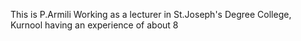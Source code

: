 This is P.Armili Working as a lecturer in St.Joseph's Degree College, Kurnool  having an experience of about 8 
